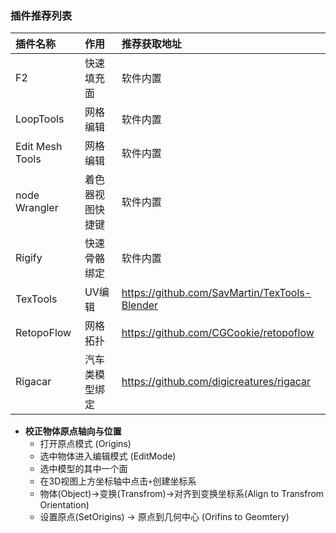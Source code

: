 ### 插件推荐列表
|插件名称|作用|推荐获取地址
|:-|:-|:-
|F2|快速填充面|软件内置
|LoopTools|网格编辑|软件内置
|Edit Mesh Tools|网格编辑|软件内置
|node Wrangler|着色器视图快捷键|软件内置
|Rigify|快速骨骼绑定|软件内置
|TexTools|UV编辑|https://github.com/SavMartin/TexTools-Blender
|RetopoFlow|网格拓扑|https://github.com/CGCookie/retopoflow
|Rigacar|汽车类模型绑定|https://github.com/digicreatures/rigacar

+ **校正物体原点轴向与位置** <br>
    + 打开原点模式 (Origins)
    + 选中物体进入编辑模式 (EditMode)
    + 选中模型的其中一个面
    + 在3D视图上方坐标轴中点击`+`创建坐标系
    + 物体(Object)->变换(Transfrom)->对齐到变换坐标系(Align to Transfrom Orientation)
    + 设置原点(SetOrigins) -> 原点到几何中心 (Orifins to Geomtery)
    
